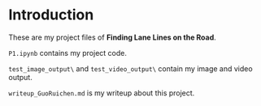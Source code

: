 # Introduction

These are my project files of **Finding Lane Lines on the Road**.

`P1.ipynb` contains my project code.

`test_image_output\` and `test_video_output\` contain my image and video output.

`writeup_GuoRuichen.md` is my writeup about this project.